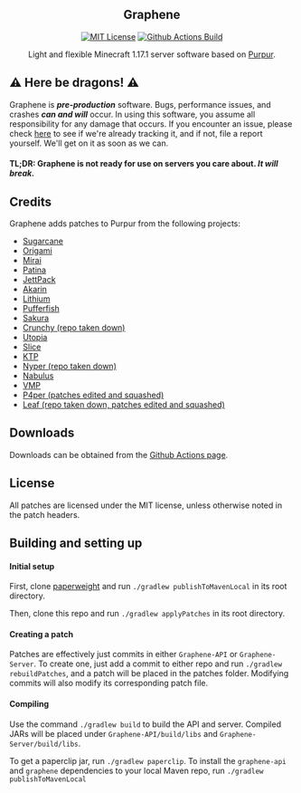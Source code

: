 <div align="center">

## Graphene

[![MIT License](https://img.shields.io/github/license/GrapheneMC-dev/Graphene?&logo=github)](License)
[![Github Actions Build](https://img.shields.io/github/actions/workflow/status/GrapheneMC-dev/Graphene/build.yml?branch=ver/1.17.1&event=push&logo=github)](https://github.com/GrapheneMC-dev/Graphene/actions)

Light and flexible Minecraft 1.17.1 server software based on [Purpur](https://purpurmc.org/).

</div>

## ⚠️ Here be dragons! ⚠️

Graphene is **_pre-production_** software. Bugs, performance issues, and crashes **_can and will_** occur. In using this software, you assume all responsibility for any damage that occurs. If you encounter an issue, please check [here](https://github.com/GrapheneMC-dev/Graphene/issues) to see if we're already tracking it, and if not, file a report yourself. We'll get on it as soon as we can.

#### TL;DR: Graphene is not ready for use on servers you care about. _It will break._

## Credits

Graphene adds patches to Purpur from the following projects:

- [Sugarcane](https://github.com/SugarcaneMC/Sugarcane)
- [Origami](https://github.com/Minebench/Origami)
- [Mirai](https://github.com/etil2jz/Mirai)
- [Patina](https://github.com/PatinaMC/Patina)
- [JettPack](https://gitlab.com/Titaniumtown/JettPack/-/tree/main)
- [Akarin](https://github.com/Akarin-project/Akarin)
- [Lithium](https://github.com/CaffeineMC/lithium-fabric)
- [Pufferfish](https://github.com/pufferfish-gg/Pufferfish)
- [Sakura](https://github.com/etil2jz/Sakura)
- [Crunchy (repo taken down)](https://github.com/MrFishCakes/Crunchy)
- [Utopia](https://github.com/bortexel/utopia)
- [Slice](https://github.com/Cryptite/Slice)
- [KTP](https://github.com/lynxplay/ktp)
- [Nyper (repo taken down)](https://github.com/NyCodeGHG/Nyper)
- [Nabulus](https://github.com/FroobWorld/Nabulus)
- [VMP](https://github.com/RelativityMC/VMP-fabric)
- [P4per (patches edited and squashed)](https://github.com/acrylic-style/P4per)
- [Leaf (repo taken down, patches edited and squashed)](https://github.com/anhcraft/Leaf)

## Downloads

Downloads can be obtained from the [Github Actions page](https://github.com/GrapheneMC-dev/Graphene/actions).

## License

All patches are licensed under the MIT license, unless otherwise noted in the patch headers.

## Building and setting up

#### Initial setup

First, clone [paperweight](https://github.com/GrapheneMC-dev/paperweight) and run `./gradlew publishToMavenLocal` in its root directory.

Then, clone this repo and run `./gradlew applyPatches` in its root directory.

#### Creating a patch

Patches are effectively just commits in either `Graphene-API` or `Graphene-Server`.
To create one, just add a commit to either repo and run `./gradlew rebuildPatches`, and a
patch will be placed in the patches folder. Modifying commits will also modify its
corresponding patch file.

#### Compiling

Use the command `./gradlew build` to build the API and server. Compiled JARs
will be placed under `Graphene-API/build/libs` and `Graphene-Server/build/libs`.

To get a paperclip jar, run `./gradlew paperclip`.
To install the `graphene-api` and `graphene` dependencies to your local Maven repo, run `./gradlew publishToMavenLocal`
